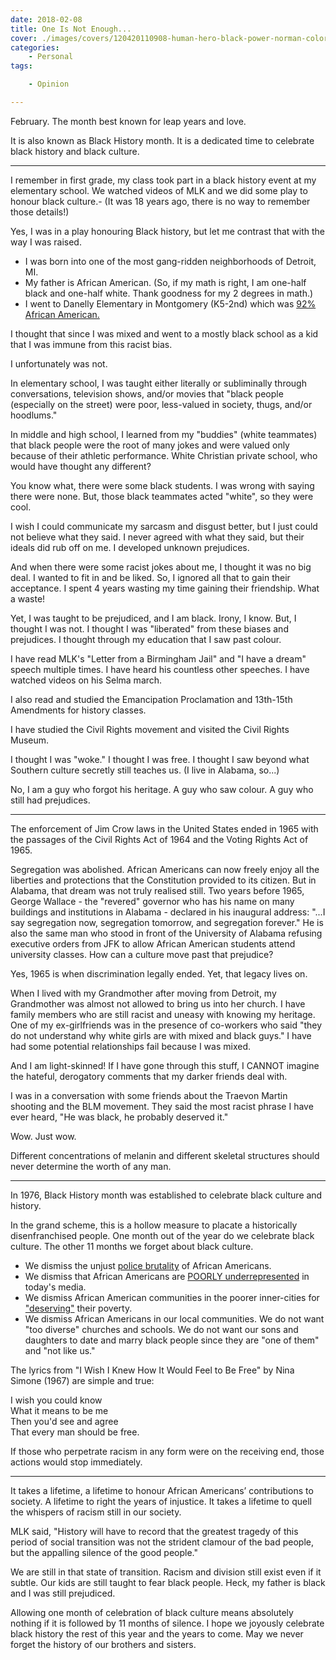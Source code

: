 ```yaml
---
date: 2018-02-08
title: One Is Not Enough...
cover: ./images/covers/120420110908-human-hero-black-power-norman-color-horizontal-large-gallery.webp
categories:
    - Personal
tags:

    - Opinion

---
```


February. The month best known for leap years and love. 

It is also known as Black History month. It is a dedicated time to celebrate black history and black culture. 

<hr>

I remember in first grade, my class took part in a black history event at my elementary school. We watched videos of MLK and we did some play to honour black culture.- (It was 18 years ago, there is no way to remember those details!) 

Yes, I was in a play honouring Black history, but let me contrast that with the way I was raised. 

* I was born into one of the most gang-ridden neighborhoods of Detroit, MI. 
* My father is African American. (So, if my math is right, I am one-half black and one-half white. Thank goodness for my 2 degrees in math.)
* I went to Danelly Elementary in Montgomery (K5-2nd) which was [92% African American.](http://public-schools.startclass.com/l/1179/Dannelly-Elementary-School-in-Montgomery-Alabama) 

I thought that since I was mixed and went to a mostly black school as a kid that I was immune from this racist bias. 

I unfortunately was not. 

In elementary school, I was taught either literally or subliminally through conversations, television shows, and/or movies that "black people (especially on the street) were poor, less-valued in society, thugs, and/or hoodlums." 

In middle and high school, I learned from my "buddies" (white teammates) that black people were the root of many jokes and were valued only because of their athletic performance.  White Christian private school, who would have thought any different?

You know what, there were some black students. I was wrong with saying there were none. But, those black teammates acted "white", so they were cool. 

I wish I could communicate my sarcasm and disgust better, but I just could not believe what they said. I never agreed with what they said, but their ideals did rub off on me. I developed unknown prejudices. 

And when there were some racist jokes about me, I thought it was no big deal.  I wanted to fit in and be liked. So, I ignored all that to gain their acceptance. I spent 4 years wasting my time gaining their friendship. What a waste!

Yet, I was taught to be prejudiced, and I am black. Irony, I know. But, I thought I was not. I thought I was "liberated" from these biases and prejudices. I thought through my education that I saw past colour.

I have read MLK's "Letter from a Birmingham Jail" and "I have a dream" speech multiple times. I have heard his countless other speeches. I have watched videos on his Selma march.

I also read and studied the Emancipation Proclamation and 13th-15th Amendments for history classes. 

I have studied the Civil Rights movement and visited the Civil Rights Museum. 

I thought I was "woke." I thought I was free. I thought I saw beyond what Southern culture secretly still teaches us. (I live in Alabama, so...)

No, I am a guy who forgot his heritage. A guy who saw colour. A guy who still had prejudices. 

<hr>

The enforcement of Jim Crow laws in the United States ended in 1965 with the passages of the Civil Rights Act of 1964 and the Voting Rights Act of 1965. 

Segregation was abolished. African Americans can now freely enjoy all the liberties and protections that the Constitution provided to its citizen. But in Alabama, that dream was not truly realised still. Two years before 1965, George Wallace - the "revered" governor who has his name on many buildings and institutions in Alabama - declared in his inaugural address: "...I say segregation now, segregation tomorrow, and segregation forever." He is also the same man who stood in front of the University of Alabama refusing executive orders from JFK to allow African American students attend university classes. How can a culture move past that prejudice? 

Yes, 1965 is when discrimination legally ended. Yet, that legacy lives on. 

When I lived with my Grandmother after moving from Detroit, my Grandmother was almost not allowed to bring us into her church. I have family members who are still racist and uneasy with knowing my heritage. One of my ex-girlfriends was in the presence of co-workers who said "they do not understand why white girls are with mixed and black guys." I have had some potential relationships fail because I was mixed. 

And I am light-skinned! If I have gone through this stuff, I CANNOT imagine the hateful, derogatory comments that my darker friends deal with. 

I was in a conversation with some friends about the Traevon Martin shooting and the BLM movement. They said the most racist phrase I have ever heard, "He was black, he probably deserved it." 

Wow. Just wow. 

Different concentrations of melanin and different skeletal structures should never determine the worth of any man. 

<hr>

In 1976, Black History month was established to celebrate black culture and history. 

In the grand scheme, this is a hollow measure to placate a historically disenfranchised people. One month out of the year do we celebrate black culture. The other 11 months we forget about black culture. 

* We dismiss the unjust [police brutality](https://www.nytimes.com/interactive/2017/08/19/us/police-videos-race.html) of African Americans. 
* We dismiss that African Americans are [POORLY underrepresented](https://www.pbs.org/newshour/nation/30000-hollywood-film-characters-heres-many-werent-white) in today's media. 
* We dismiss African American communities in the poorer inner-cities for ["deserving"](http://www.cnn.com/2017/05/05/opinions/empathy-gap-in-viewing-black-poverty-and-pain-tanzina-vega/) their poverty. 
* We dismiss African Americans in our local communities. We do not want "too diverse" churches and schools. We do not want our sons and daughters to date and marry black people since they are "one of them" and "not like us." 

The lyrics from "I Wish I Knew How It Would Feel to Be Free" by Nina Simone (1967) are simple and true:

<p>I wish you could know<br>
 What it means to be me<br>
 Then you'd see and agree<br>
 That every man should be free.</p>
 
If those who perpetrate racism in any form were on the receiving end, those actions would stop immediately.

<hr>

It takes a lifetime, a lifetime to honour African Americans’ contributions to society. A lifetime to right the years of injustice. It takes a lifetime to quell the whispers of racism still in our society.

MLK said, "History will have to record that the greatest tragedy of this period of social transition was not the strident clamour of the bad people, but the appalling silence of the good people." 

We are still in that state of transition. Racism and division still exist even if it subtle. Our kids are still taught to fear black people. Heck, my father is black and I was still prejudiced. 

Allowing one month of celebration of black culture means absolutely nothing if it is followed by 11 months of silence. I hope we joyously celebrate black history the rest of this year and the years to come. May we never forget the history of our brothers and sisters.